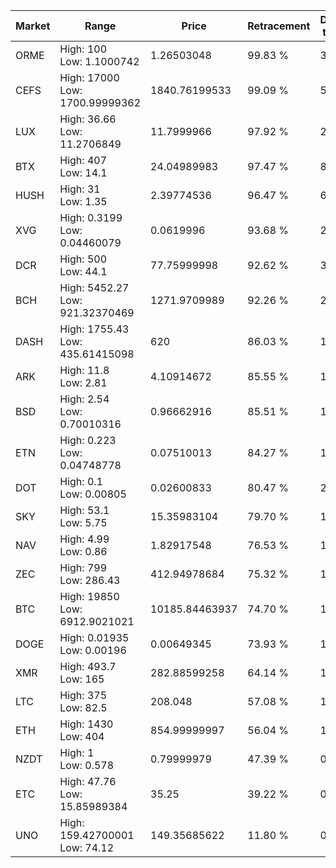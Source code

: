 | Market | Range | Price| Retracement | Doubles to 50% |
| --- | --- | --- | --- | --- |
| ORME | High: 100<br />Low: 1.1000742 | 1.26503048 | 99.83 % | 39.96 |
| CEFS | High: 17000<br />Low: 1700.99999362 | 1840.76199533 | 99.09 % | 5.08 |
| LUX | High: 36.66<br />Low: 11.2706849 | 11.7999966 | 97.92 % | 2.03 |
| BTX | High: 407<br />Low: 14.1 | 24.04989983 | 97.47 % | 8.75 |
| HUSH | High: 31<br />Low: 1.35 | 2.39774536 | 96.47 % | 6.75 |
| XVG | High: 0.3199<br />Low: 0.04460079 | 0.0619996 | 93.68 % | 2.94 |
| DCR | High: 500<br />Low: 44.1 | 77.75999998 | 92.62 % | 3.50 |
| BCH | High: 5452.27<br />Low: 921.32370469 | 1271.9709989 | 92.26 % | 2.51 |
| DASH | High: 1755.43<br />Low: 435.61415098 | 620 | 86.03 % | 1.77 |
| ARK | High: 11.8<br />Low: 2.81 | 4.10914672 | 85.55 % | 1.78 |
| BSD | High: 2.54<br />Low: 0.70010316 | 0.96662916 | 85.51 % | 1.68 |
| ETN | High: 0.223<br />Low: 0.04748778 | 0.07510013 | 84.27 % | 1.80 |
| DOT | High: 0.1<br />Low: 0.00805 | 0.02600833 | 80.47 % | 2.08 |
| SKY | High: 53.1<br />Low: 5.75 | 15.35983104 | 79.70 % | 1.92 |
| NAV | High: 4.99<br />Low: 0.86 | 1.82917548 | 76.53 % | 1.60 |
| ZEC | High: 799<br />Low: 286.43 | 412.94978684 | 75.32 % | 1.31 |
| BTC | High: 19850<br />Low: 6912.9021021 | 10185.84463937 | 74.70 % | 1.31 |
| DOGE | High: 0.01935<br />Low: 0.00196 | 0.00649345 | 73.93 % | 1.64 |
| XMR | High: 493.7<br />Low: 165 | 282.88599258 | 64.14 % | 1.16 |
| LTC | High: 375<br />Low: 82.5 | 208.048 | 57.08 % | 1.10 |
| ETH | High: 1430<br />Low: 404 | 854.99999997 | 56.04 % | 1.07 |
| NZDT | High: 1<br />Low: 0.578 | 0.79999979 | 47.39 % | 0.00 |
| ETC | High: 47.76<br />Low: 15.85989384 | 35.25 | 39.22 % | 0.00 |
| UNO | High: 159.42700001<br />Low: 74.12 | 149.35685622 | 11.80 % | 0.00 |
